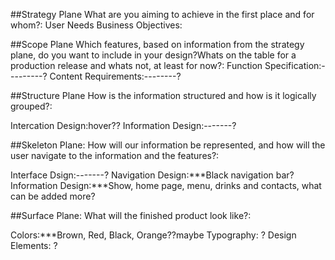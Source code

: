 ##Strategy Plane
What are you aiming to achieve in the first place and for whom?:
User Needs Business Objectives:




##Scope Plane
Which features, based on information from the strategy plane, do you want to include in your design?Whats on the table for a production release and whats not, at least for now?:
Function Specification:---------?
Content Requirements:--------?





##Structure Plane
How is the information structured and how is it logically grouped?:

Intercation Design:hover??
Information Design:-------?





##Skeleton Plane:
How will our information be represented, and how will the user navigate to the information and the features?:

Interface Dsign:-------?
Navigation Design:***Black navigation bar?
Information Design:***Show, home page, menu, drinks and contacts, what can be added more?





##Surface Plane:
What will the finished product look like?:

Colors:***Brown, Red, Black, Orange??maybe
Typography: ?
Design Elements: ?
